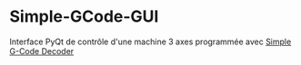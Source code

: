 # Simple-GCode-GUI
Interface PyQt de contrôle d'une machine 3 axes programmée avec [Simple G-Code Decoder]()


